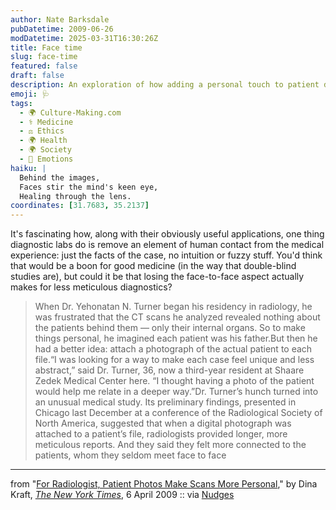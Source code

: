 ```yaml
---
author: Nate Barksdale
pubDatetime: 2009-06-26
modDatetime: 2025-03-31T16:30:26Z
title: Face time
slug: face-time
featured: false
draft: false
description: An exploration of how adding a personal touch to patient diagnostics can enhance the connection and meticulousness in medical practice.
emoji: 🩺
tags:
  - 🌍 Culture-Making.com
  - ⚕️ Medicine
  - ⚖️ Ethics
  - 🌍 Health
  - 🌍 Society
  - 👥 Emotions
haiku: |
  Behind the images,  
  Faces stir the mind's keen eye,  
  Healing through the lens.
coordinates: [31.7683, 35.2137]
---
```


It's fascinating how, along with their obviously useful applications, one thing diagnostic labs do is remove an element of human contact from the medical experience: just the facts of the case, no intuition or fuzzy stuff. You'd think that would be a boon for good medicine (in the way that double-blind studies are), but could it be that losing the face-to-face aspect actually makes for less meticulous diagnostics?

> When Dr. Yehonatan N. Turner began his residency in radiology, he was frustrated that the CT scans he analyzed revealed nothing about the patients behind them — only their internal organs. So to make things personal, he imagined each patient was his father.But then he had a better idea: attach a photograph of the actual patient to each file.“I was looking for a way to make each case feel unique and less abstract,” said Dr. Turner, 36, now a third-year resident at Shaare Zedek Medical Center here. “I thought having a photo of the patient would help me relate in a deeper way.”Dr. Turner’s hunch turned into an unusual medical study. Its preliminary findings, presented in Chicago last December at a conference of the Radiological Society of North America, suggested that when a digital photograph was attached to a patient’s file, radiologists provided longer, more meticulous reports. And they said they felt more connected to the patients, whom they seldom meet face to face

---

from "[For Radiologist, Patient Photos Make Scans More Personal](http://web.archive.org/web/20140311073446/http://www.nytimes.com:80/2009/04/07/health/07pati.html?ref=health)," by Dina Kraft, [_The New York Times_](http://web.archive.org/web/20140311073446/http://www.nytimes.com:80/2009/04/07/health/07pati.html?ref=health), 6 April 2009 :: via [Nudges](http://nudges.wordpress.com/2009/04/07/the-power-of-putting-a-face-with-a-name/)
